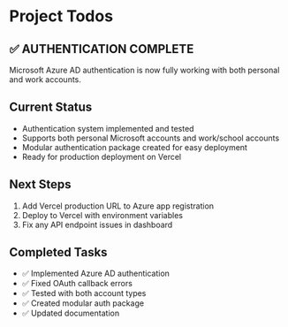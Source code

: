 # Project Todos

## ✅ AUTHENTICATION COMPLETE

Microsoft Azure AD authentication is now fully working with both personal and work accounts.

## Current Status
- Authentication system implemented and tested
- Supports both personal Microsoft accounts and work/school accounts
- Modular authentication package created for easy deployment
- Ready for production deployment on Vercel

## Next Steps
1. Add Vercel production URL to Azure app registration
2. Deploy to Vercel with environment variables
3. Fix any API endpoint issues in dashboard

## Completed Tasks
- ✅ Implemented Azure AD authentication
- ✅ Fixed OAuth callback errors
- ✅ Tested with both account types
- ✅ Created modular auth package
- ✅ Updated documentation